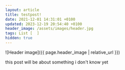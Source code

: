```yaml
---
layout: article
title: testpost!
date: 2021-12-01 14:31:01 +0100
updated: 2023-12-19 20:54:40 +0100
header_image: /assets/images/header.jpg
tags: List [  ]
hidden: true
---
```


![Header image]({{ page.header_image | relative_url }})

this post will be about something i don't know yet
